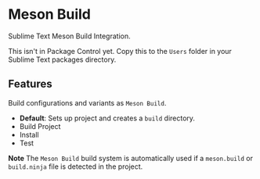 # Meson Build

Sublime Text Meson Build Integration.

This isn't in Package Control yet. Copy this to the `Users` folder in your
Sublime Text packages directory.

## Features

Build configurations and variants as `Meson Build`.

- **Default**: Sets up project and creates a `build` directory.
- Build Project
- Install
- Test

**Note** The `Meson Build` build system is automatically used if a `meson.build` or `build.ninja` file is detected in the project.
